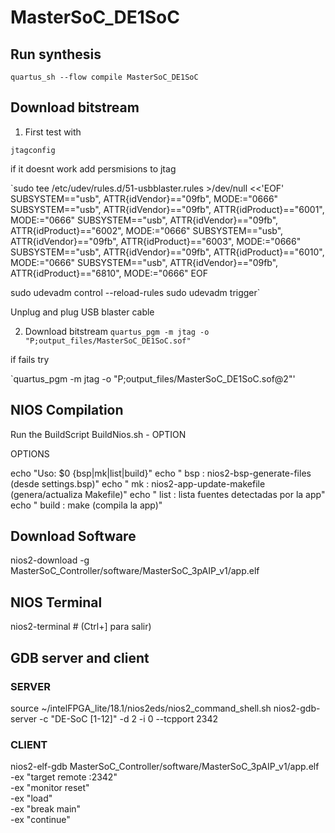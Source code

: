 # MasterSoC_DE1SoC

## Run synthesis

`quartus_sh --flow compile MasterSoC_DE1SoC`

## Download bitstream
1. First test with 

`jtagconfig`

if it doesnt work add persmisions to jtag

`sudo tee /etc/udev/rules.d/51-usbblaster.rules >/dev/null <<'EOF'
SUBSYSTEM=="usb", ATTR{idVendor}=="09fb", MODE:="0666"
SUBSYSTEM=="usb", ATTR{idVendor}=="09fb", ATTR{idProduct}=="6001", MODE:="0666"
SUBSYSTEM=="usb", ATTR{idVendor}=="09fb", ATTR{idProduct}=="6002", MODE:="0666"
SUBSYSTEM=="usb", ATTR{idVendor}=="09fb", ATTR{idProduct}=="6003", MODE:="0666"
SUBSYSTEM=="usb", ATTR{idVendor}=="09fb", ATTR{idProduct}=="6010", MODE:="0666"
SUBSYSTEM=="usb", ATTR{idVendor}=="09fb", ATTR{idProduct}=="6810", MODE:="0666"
EOF

sudo udevadm control --reload-rules
sudo udevadm trigger`

Unplug and plug USB blaster cable

2. Download bitstream
`quartus_pgm -m jtag -o "P;output_files/MasterSoC_DE1SoC.sof"`

if fails try 

`quartus_pgm -m jtag -o "P;output_files/MasterSoC_DE1SoC.sof@2"'


## NIOS Compilation

Run the BuildScript
BuildNios.sh - OPTION

OPTIONS

  echo "Uso: $0 {bsp|mk|list|build}"
  echo "  bsp   : nios2-bsp-generate-files (desde settings.bsp)"
  echo "  mk    : nios2-app-update-makefile (genera/actualiza Makefile)"
  echo "  list  : lista fuentes detectadas por la app"
  echo "  build : make (compila la app)"


## Download Software
nios2-download -g MasterSoC_Controller/software/MasterSoC_3pAIP_v1/app.elf

## NIOS Terminal

nios2-terminal # (Ctrl+] para salir)


## GDB server and client

### SERVER

source ~/intelFPGA_lite/18.1/nios2eds/nios2_command_shell.sh
nios2-gdb-server -c "DE-SoC [1-12]" -d 2 -i 0 --tcpport 2342

### CLIENT

nios2-elf-gdb MasterSoC_Controller/software/MasterSoC_3pAIP_v1/app.elf \
  -ex "target remote :2342" \
  -ex "monitor reset" \
  -ex "load" \
  -ex "break main" \
  -ex "continue"

